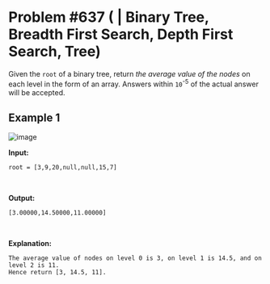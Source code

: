 # Problem #637 ([]() | Binary Tree, Breadth First Search, Depth First Search, Tree)

Given the `root` of a binary tree, return *the average value of the nodes* on each level in the form of an array. Answers within `10`<sup>-5</sup> of the actual answer will be accepted.

## Example 1
![image](https://user-images.githubusercontent.com/89616705/188054900-720e869c-e4ad-446f-86e9-ac251aa1191d.png)

**Input:** 

    root = [3,9,20,null,null,15,7]
<br/>

**Output:**

    [3.00000,14.50000,11.00000]
<br/>

**Explanation:** <br/>

    The average value of nodes on level 0 is 3, on level 1 is 14.5, and on level 2 is 11.
    Hence return [3, 14.5, 11].
    
    
